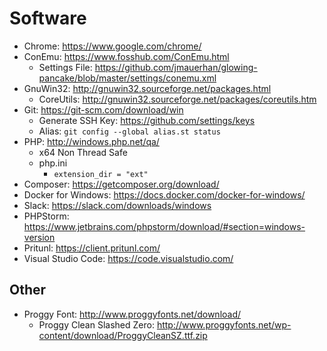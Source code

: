 # Software

- Chrome: https://www.google.com/chrome/
- ConEmu: https://www.fosshub.com/ConEmu.html
  - Settings File: https://github.com/jmauerhan/glowing-pancake/blob/master/settings/conemu.xml
- GnuWin32: http://gnuwin32.sourceforge.net/packages.html
  - CoreUtils: http://gnuwin32.sourceforge.net/packages/coreutils.htm
- Git: https://git-scm.com/download/win
  - Generate SSH Key: https://github.com/settings/keys
  - Alias: `git config --global alias.st status`
- PHP: http://windows.php.net/qa/ 
  - x64 Non Thread Safe
  - php.ini
    - `extension_dir = "ext"`
- Composer: https://getcomposer.org/download/
- Docker for Windows: https://docs.docker.com/docker-for-windows/
- Slack: https://slack.com/downloads/windows
- PHPStorm: https://www.jetbrains.com/phpstorm/download/#section=windows-version
- Pritunl: https://client.pritunl.com/
- Visual Studio Code: https://code.visualstudio.com/

## Other

- Proggy Font: http://www.proggyfonts.net/download/
  - Proggy Clean Slashed Zero: http://www.proggyfonts.net/wp-content/download/ProggyCleanSZ.ttf.zip

